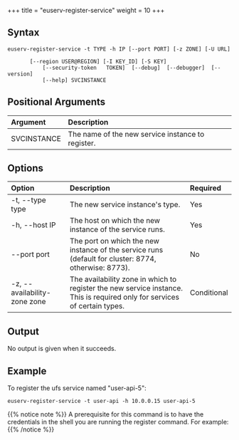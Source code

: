 +++
title = "euserv-register-service"
weight = 10
+++


## Syntax


    euserv-register-service -t TYPE -h IP [--port PORT] [-z ZONE] [-U URL]
    
           [--region USER@REGION] [-I KEY_ID] [-S KEY]
               [--security-token   TOKEN]  [--debug]  [--debugger]  [--version]
               [--help] SVCINSTANCE


## Positional Arguments


| Argument | Description | 
|  :---- |  :---- | 
| SVCINSTANCE | The name of the new service instance to register. | 


## Options


| Option | Description | Required | 
|  :---- |  :---- |  :---- | 
| -t, --type type | The new service instance's type. | Yes | 
| -h, --host IP | The host on which the new instance of the service runs. | Yes | 
| --port port | The port on which the new instance of the service runs (default for cluster: 8774, otherwise: 8773). | No | 
| -z, --availability-zone zone | The availability zone in which to register the new service instance. This is required only for services of certain types. | Conditional | 


## Output
No output is given when it succeeds. 


## Example
To register the ufs service named "user-api-5": 



    euserv-register-service -t user-api -h 10.0.0.15 user-api-5


{{% notice note %}}
A prerequisite for this command is to have the credentials in the shell you are running the register command. For example: 
{{% /notice %}}
